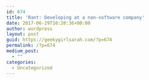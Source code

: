 ```yaml
---
id: 674
title: 'Rant: Developing at a non-software company'
date: 2017-06-29T10:20:36+00:00
author: wordpress
layout: post
guid: https://geekygirlsarah.com/?p=674
permalink: /?p=674
medium_post:
  - ""
categories:
  - Uncategorized
---
```

